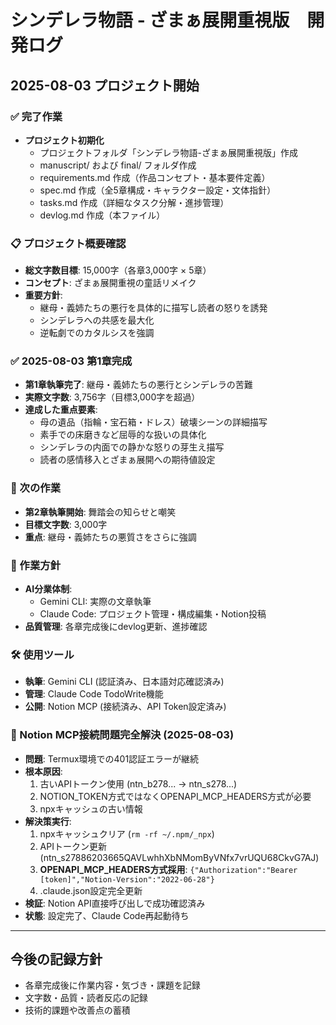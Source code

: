 # シンデレラ物語 - ざまぁ展開重視版　開発ログ

## 2025-08-03 プロジェクト開始

### ✅ 完了作業
- **プロジェクト初期化**
  - プロジェクトフォルダ「シンデレラ物語-ざまぁ展開重視版」作成
  - manuscript/ および final/ フォルダ作成
  - requirements.md 作成（作品コンセプト・基本要件定義）
  - spec.md 作成（全5章構成・キャラクター設定・文体指針）
  - tasks.md 作成（詳細なタスク分解・進捗管理）
  - devlog.md 作成（本ファイル）

### 📋 プロジェクト概要確認
- **総文字数目標**: 15,000字（各章3,000字 × 5章）
- **コンセプト**: ざまぁ展開重視の童話リメイク
- **重要方針**: 
  - 継母・義姉たちの悪行を具体的に描写し読者の怒りを誘発
  - シンデレラへの共感を最大化
  - 逆転劇でのカタルシスを強調

### ✅ 2025-08-03 第1章完成
- **第1章執筆完了**: 継母・義姉たちの悪行とシンデレラの苦難
- **実際文字数**: 3,756字（目標3,000字を超過）
- **達成した重点要素**:
  - 母の遺品（指輪・宝石箱・ドレス）破壊シーンの詳細描写
  - 素手での床磨きなど屈辱的な扱いの具体化
  - シンデレラの内面での静かな怒りの芽生え描写
  - 読者の感情移入とざまぁ展開への期待値設定

### 🎯 次の作業
- **第2章執筆開始**: 舞踏会の知らせと嘲笑
- **目標文字数**: 3,000字
- **重点**: 継母・義姉たちの悪質さをさらに強調

### 💭 作業方針
- **AI分業体制**: 
  - Gemini CLI: 実際の文章執筆
  - Claude Code: プロジェクト管理・構成編集・Notion投稿
- **品質管理**: 各章完成後にdevlog更新、進捗確認

### 🛠️ 使用ツール
- **執筆**: Gemini CLI (認証済み、日本語対応確認済み)
- **管理**: Claude Code TodoWrite機能
- **公開**: Notion MCP (接続済み、API Token設定済み)

### 🔧 Notion MCP接続問題完全解決 (2025-08-03)
- **問題**: Termux環境での401認証エラーが継続
- **根本原因**: 
  1. 古いAPIトークン使用 (ntn_b278... → ntn_s278...)
  2. NOTION_TOKEN方式ではなくOPENAPI_MCP_HEADERS方式が必要
  3. npxキャッシュの古い情報
- **解決策実行**:
  1. npxキャッシュクリア (`rm -rf ~/.npm/_npx`)
  2. APIトークン更新 (ntn_s27886203665QAVLwhhXbNMomByVNfx7vrUQU68CkvG7AJ)
  3. **OPENAPI_MCP_HEADERS方式採用**: `{"Authorization":"Bearer [token]","Notion-Version":"2022-06-28"}`
  4. .claude.json設定完全更新
- **検証**: Notion API直接呼び出しで成功確認済み
- **状態**: 設定完了、Claude Code再起動待ち

---

## 今後の記録方針
- 各章完成後に作業内容・気づき・課題を記録
- 文字数・品質・読者反応の記録
- 技術的課題や改善点の蓄積